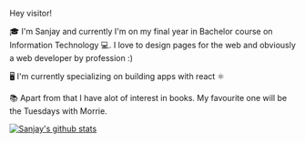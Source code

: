 
Hey visitor!

 🎓 I'm Sanjay and currently I'm on my final year in Bachelor course  on Information Technology 💻. I love to design pages for the web and obviously a web developer by profession :)
 
 🖥️ I'm currently specializing on building apps with react ⚛️
 
 📚 Apart from that I have alot of interest in books. My favourite one will be the Tuesdays with Morrie.
 

[![Sanjay's github stats](https://github-readme-stats.vercel.app/api?username=SanjayAlagappan&count_private=true&show_icons=true&theme=radical&hide_rank=false)](https://github.com/anuraghazra/github-readme-stats)







